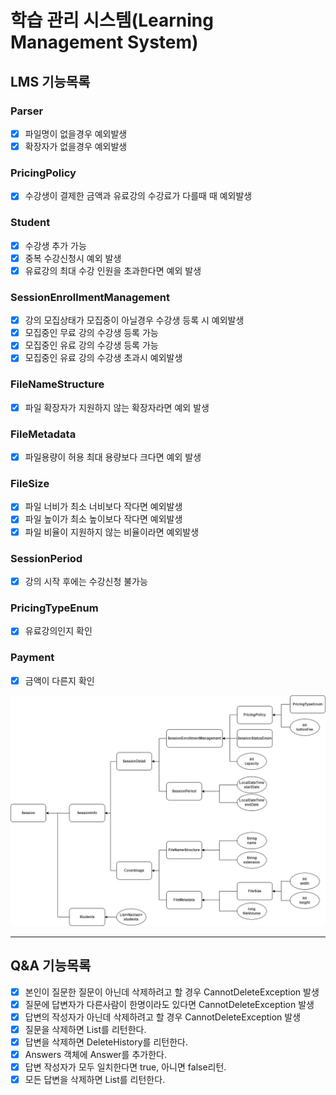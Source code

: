 # 학습 관리 시스템(Learning Management System)

## LMS 기능목록

### Parser
- [x] 파일명이 없을경우 예외발생
- [x] 확장자가 없을경우 예외발생

### PricingPolicy
- [x] 수강생이 결제한 금액과 유료강의 수강료가 다를때 때 예외발생

### Student
- [x] 수강생 추가 가능
- [x] 중복 수강신청시 예외 발생
- [x] 유료강의 최대 수강 인원을 초과한다면 예외 발생

### SessionEnrollmentManagement
- [x] 강의 모집상태가 모집중이 아닐경우 수강생 등록 시 예외발생
- [x] 모집중인 무료 강의 수강생 등록 가능
- [x] 모집중인 유료 강의 수강생 등록 가능
- [x] 모집중인 유료 강의 수강생 초과시 예외발생

### FileNameStructure
- [x] 파일 확장자가 지원하지 않는 확장자라면 예외 발생

### FileMetadata
- [x] 파일용량이 허용 최대 용량보다 크다면 예외 발생

### FileSize
- [x] 파일 너비가 최소 너비보다 작다면 예외발생
- [x] 파일 높이가 최소 높이보다 작다면 예외발생
- [x] 파일 비율이 지원하지 않는 비율이라면 예외발생

### SessionPeriod
- [x] 강의 시작 후에는 수강신청 불가능

### PricingTypeEnum
- [x] 유료강의인지 확인

### Payment
- [x] 금액이 다른지 확인

![관계도](./step2관계도.png)

---
## Q&A 기능목록
- [x] 본인이 질문한 질문이 아닌데 삭제하려고 할 경우 CannotDeleteException 발생
- [x] 질문에 답변자가 다른사람이 한명이라도 있다면 CannotDeleteException 발생
- [x] 답변의 작성자가 아닌데 삭제하려고 할 경우 CannotDeleteException 발생
- [x] 질문을 삭제하면 List<DeleteHistory>를 리턴한다.
- [x] 답변을 삭제하면 DeleteHistory를 리턴한다.
- [x] Answers 객체에 Answer를 추가한다.
- [x] 답변 작성자가 모두 일치한다면 true, 아니면 false리턴.
- [x] 모든 답변을 삭제하면 List<DeleteHistory>를 리턴한다.
